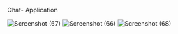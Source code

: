 Chat- Application

![Screenshot (67)](https://github.com/vishakhazatke/Chat-Application/assets/124386400/221d71d9-7c36-425f-8c20-e47039f47eed)
![Screenshot (66)](https://github.com/vishakhazatke/Chat-Application/assets/124386400/a3682313-3b6f-454d-aa67-96d265b01a70)
![Screenshot (68)](https://github.com/vishakhazatke/Chat-Application/assets/124386400/77e635b5-3fed-4b62-936f-b3fc71b010c7)
